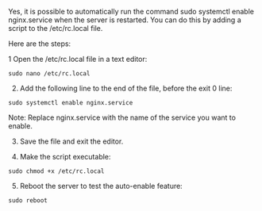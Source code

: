 Yes, it is possible to automatically run the command sudo systemctl enable nginx.service when the server is restarted. You can do this by adding a script to the /etc/rc.local file.

Here are the steps:

1 Open the /etc/rc.local file in a text editor:

```
sudo nano /etc/rc.local
```

2. Add the following line to the end of the file, before the exit 0 line:

```
sudo systemctl enable nginx.service
```

Note: Replace nginx.service with the name of the service you want to enable.

3. Save the file and exit the editor.

4. Make the script executable:

```
sudo chmod +x /etc/rc.local
```

5. Reboot the server to test the auto-enable feature:

```
sudo reboot
```

